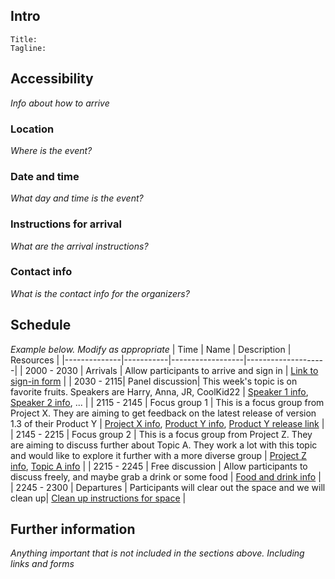 ## Intro

```
Title:
Tagline:
```

## Accessibility

*Info about how to arrive*

### Location

*Where is the event?*

### Date and time

*What day and time is the event?*

### Instructions for arrival

*What are the arrival instructions?*

### Contact info

*What is the contact info for the organizers?*

## Schedule

*Example below. Modify as appropriate*
| Time         | Name      | Description      | Resources          |
|--------------|-----------|------------------|--------------------|
| 2000 - 2030  | Arrivals  | Allow participants to arrive and sign in | [Link to sign-in form]() |
| 2030 - 2115| Panel discussion| This week's topic is on favorite fruits. Speakers are Harry, Anna, JR, CoolKid22 | [Speaker 1 info](), [Speaker 2 info](), ... |
| 2115 - 2145 | Focus group 1 | This is a focus group from Project X. They are aiming to get feedback on the latest release of version 1.3 of their Product Y | [Project X info](), [Product Y info](), [Product Y release link]() |
| 2145 - 2215 | Focus group 2 | This is a focus group from Project Z. They are aiming to discuss further about Topic A. They work a lot with this topic and would like to explore it further with a more diverse group | [Project Z info](), [Topic A info]() |
| 2215 - 2245 | Free discussion | Allow participants to discuss freely, and maybe grab a drink or some food | [Food and drink info]() |
| 2245 - 2300 | Departures | Participants will clear out the space and we will clean up| [Clean up instructions for space]() |

## Further information

*Anything important that is not included in the sections above. Including links and forms*